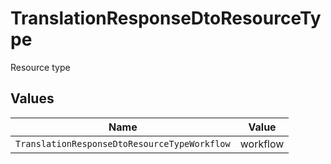 # TranslationResponseDtoResourceType

Resource type


## Values

| Name                                         | Value                                        |
| -------------------------------------------- | -------------------------------------------- |
| `TranslationResponseDtoResourceTypeWorkflow` | workflow                                     |